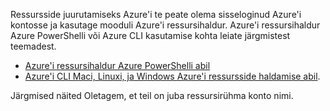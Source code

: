 
Ressursside juurutamiseks Azure'i te peate olema sisseloginud Azure'i kontosse ja kasutage mooduli Azure'i ressursihaldur. Azure'i ressursihaldur Azure PowerShelli või Azure CLI kasutamise kohta leiate järgmistest teemadest.

- [Azure'i ressursihaldur Azure PowerShelli abil](../articles/powershell-azure-resource-manager.md)
- [Azure'i CLI Maci, Linuxi, ja Windows Azure'i ressursside haldamise abil](../articles/xplat-cli-azure-resource-manager.md).

Järgmised näited Oletagem, et teil on juba ressursirühma konto nimi. 
